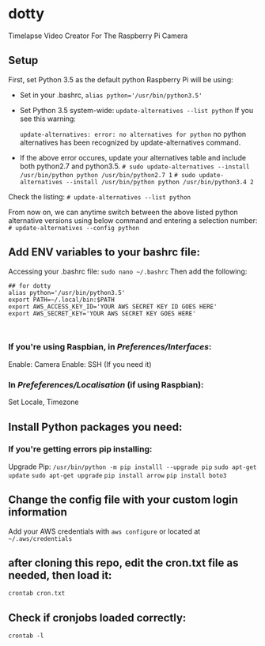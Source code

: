 # dotty
Timelapse Video Creator For The Raspberry Pi Camera

## Setup

First, set Python 3.5 as the default python Raspberry Pi will be using:
* Set in your .bashrc, `alias python='/usr/bin/python3.5'`
* Set Python 3.5 system-wide:
`update-alternatives --list python`
    If you see this warning:

    `update-alternatives: error: no alternatives for python`
    no python alternatives has been recognized by update-alternatives command.
* If the above error occures, update your alternatives table and include both python2.7 and python3.5.
    `# sudo update-alternatives --install /usr/bin/python python /usr/bin/python2.7 1`
    `# sudo update-alternatives --install /usr/bin/python python /usr/bin/python3.4 2`

Check the listing:
    `# update-alternatives --list python`

From now on, we can anytime switch between the above listed python alternative
versions using below command and entering a selection number:
`# update-alternatives --config python`

## Add ENV variables to your bashrc file:
Accessing your .bashrc file: `sudo nano ~/.bashrc`
Then add the following:
```
## for dotty
alias python='/usr/bin/python3.5'
export PATH=~/.local/bin:$PATH
export AWS_ACCESS_KEY_ID='YOUR AWS SECRET KEY ID GOES HERE'
export AWS_SECRET_KEY='YOUR AWS SECRET KEY GOES HERE'



```

### If you're using Raspbian, in _Preferences/Interfaces_:
Enable: Camera
Enable: SSH (If you need it)
### In _Prefeferences/Localisation_ (if using Raspbian):
Set Locale, Timezone

## Install Python packages you need:
###  If you're getting errors pip installing:
Upgrade Pip: `/usr/bin/python -m pip installl --upgrade pip`
`sudo apt-get update`
`sudo apt-get upgrade`
`pip install arrow`
`pip install boto3`

## Change the config file with your custom login information
Add your AWS credentials with `aws configure`
or  located at `~/.aws/credentials`


## after cloning this repo, edit the cron.txt file as needed, then load it:
`crontab cron.txt`

## Check if cronjobs loaded correctly:
`crontab -l`
